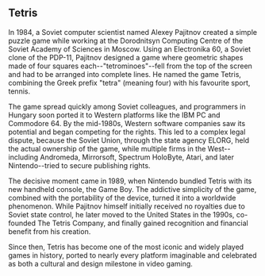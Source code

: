 
## Tetris

In 1984, a Soviet computer scientist named Alexey Pajitnov created a simple puzzle
game while working at the Dorodnitsyn Computing Centre of the Soviet Academy of
Sciences in Moscow. Using an Electronika 60, a Soviet clone of the PDP-11, Pajitnov
designed a game where geometric shapes made of four squares each--"tetrominoes"--fell
from the top of the screen and had to be arranged into complete lines. He named the
game Tetris, combining the Greek prefix "tetra" (meaning four) with his favourite
sport, tennis.

The game spread quickly among Soviet colleagues, and programmers in Hungary soon
ported it to Western platforms like the IBM PC and Commodore 64. By the mid-1980s,
Western software companies saw its potential and began competing for the rights.
This led to a complex legal dispute, because the Soviet Union, through the state
agency ELORG, held the actual ownership of the game, while multiple firms in the
West--including Andromeda, Mirrorsoft, Spectrum HoloByte, Atari, and later
Nintendo--tried to secure publishing rights.

The decisive moment came in 1989, when Nintendo bundled Tetris with its new handheld
console, the Game Boy. The addictive simplicity of the game, combined with the
portability of the device, turned it into a worldwide phenomenon. While Pajitnov
himself initially received no royalties due to Soviet state control, he later
moved to the United States in the 1990s, co-founded The Tetris Company, and
finally gained recognition and financial benefit from his creation.

Since then, Tetris has become one of the most iconic and widely played games in
history, ported to nearly every platform imaginable and celebrated as both a
cultural and design milestone in video gaming.

